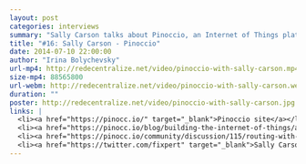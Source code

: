 ```yaml
---
layout: post
categories: interviews
summary: "Sally Carson talks about Pinoccio, an Internet of Things platform which uses mesh networking. How can it be made easy to use? Can we build a decentralized global sensor network?"
title: "#16: Sally Carson - Pinoccio"
date: 2014-07-10 22:00:00
author: "Irina Bolychevsky"
url-mp4: http://redecentralize.net/video/pinoccio-with-sally-carson.mp4
size-mp4: 88565800
url-webm: http://redecentralize.net/video/pinoccio-with-sally-carson.webm
duration: ""
poster: http://redecentralize.net/video/pinoccio-with-sally-carson.jpg
links: |
  <li><a href="https://pinocc.io/" target="_blank">Pinoccio site</a></li>
  <li><a href="https://pinocc.io/blog/building-the-internet-of-things/a-single-protocol-for-the-internet-of-things/" target="_blank">A single protocol for IoT?</a></li>
  <li><a href="https://pinocc.io/community/discussion/115/routing-with-lightweight-mesh/p1" target="_blank">Lightweight Mesh Routing</a></li>
  <li><a href="https://twitter.com/fixpert" target="_blank">Sally Carson's Twitter</a></li>
---
```

